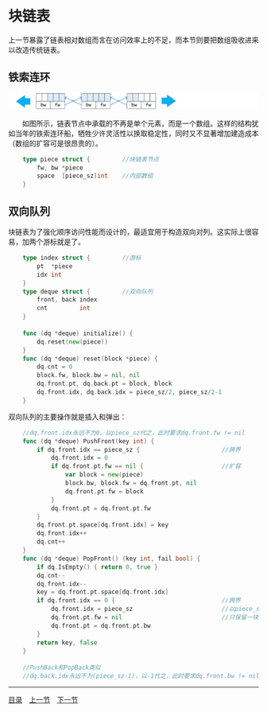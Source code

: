 # 块链表
上一节暴露了链表相对数组而言在访问效率上的不足，而本节则要把数组吸收进来以改造传统链表。

## 铁索连环
![](../images/Deque.png)

　　如图所示，链表节点中承载的不再是单个元素，而是一个数组。这样的结构犹如当年的铁索连环船，牺牲少许灵活性以换取稳定性，同时又不显著增加建造成本（数组的扩容可是很昂贵的）。
```go
	type piece struct {			//块链表节点
		fw, bw *piece
		space  [piece_sz]int	//内部数组
	}
```

## 双向队列
块链表为了强化顺序访问性能而设计的，最适宜用于构造双向对列。这实际上很容易，加两个游标就是了。
```go
	type index struct {			//游标
		pt  *piece
		idx int
	}
	type deque struct {			//双向队列
		front, back index
		cnt         int
	}
	
	func (dq *deque) initialize() {
		dq.reset(new(piece))
	}
	func (dq *deque) reset(block *piece) {
		dq.cnt = 0
		block.fw, block.bw = nil, nil
		dq.front.pt, dq.back.pt = block, block
		dq.front.idx, dq.back.idx = piece_sz/2, piece_sz/2-1
	}
```
双向队列的主要操作就是插入和弹出：
```go
	//dq.front.idx永远不为0，以piece_sz代之，此时要求dq.front.fw != nil
	func (dq *deque) PushFront(key int) {
		if dq.front.idx == piece_sz {						//跨界
			dq.front.idx = 0
			if dq.front.pt.fw == nil {						//扩容
				var block = new(piece)
				block.bw, block.fw = dq.front.pt, nil
				dq.front.pt.fw = block
			}
			dq.front.pt = dq.front.pt.fw
		}
		dq.front.pt.space[dq.front.idx] = key
		dq.front.idx++
		dq.cnt++
	}
	func (dq *deque) PopFront() (key int, fail bool) {
		if dq.IsEmpty() { return 0, true }
		dq.cnt--
		dq.front.idx--
		key = dq.front.pt.space[dq.front.idx]
		if dq.front.idx == 0 {								//跨界
			dq.front.idx = piece_sz 						//以piece_sz代0
			dq.front.pt.fw = nil    						//只保留一块缓冲
			dq.front.pt = dq.front.pt.bw
		}
		return key, false
	}

	//PushBack和PopBack类似
	//dq.back.idx永远不为(piece_sz-1)，以-1代之，此时要求dq.front.bw != nil
```

---
[目录](../index.md)　[上一节](02-A.md)　[下一节](02-C.md)
